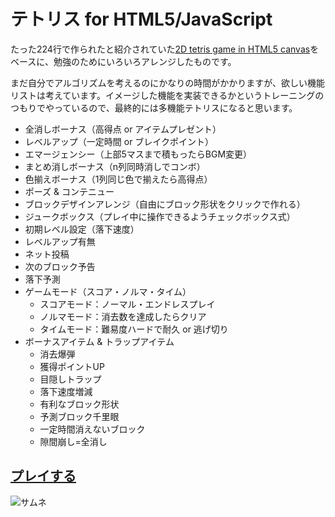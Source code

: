 # テトリス for HTML5/JavaScript

たった224行で作られたと紹介されていた[2D tetris game in HTML5 canvas](https://github.com/dionyziz/canvas-tetris)をベースに、勉強のためにいろいろアレンジしたものです。

まだ自分でアルゴリズムを考えるのにかなりの時間がかかりますが、欲しい機能リストは考えています。イメージした機能を実装できるかというトレーニングのつもりでやっているので、最終的には多機能テトリスになると思います。

- 全消しボーナス（高得点 or アイテムプレゼント）
- レベルアップ（一定時間 or ブレイクポイント）
- エマージェンシー（上部5マスまで積もったらBGM変更）
- まとめ消しボーナス（n列同時消しでコンボ）
- 色揃えボーナス（1列同じ色で揃えたら高得点）
- ポーズ & コンテニュー
- ブロックデザインアレンジ（自由にブロック形状をクリックで作れる）
- ジュークボックス（プレイ中に操作できるようチェックボックス式）
- 初期レベル設定（落下速度）
- レベルアップ有無
- ネット投稿
- 次のブロック予告
- 落下予測
- ゲームモード（スコア・ノルマ・タイム）
	- スコアモード：ノーマル・エンドレスプレイ
	- ノルマモード：消去数を達成したらクリア
	- タイムモード：難易度ハードで耐久 or 逃げ切り
- ボーナスアイテム & トラップアイテム
	- 消去爆弾
	- 獲得ポイントUP
	- 目隠しトラップ
	- 落下速度増減
	- 有利なブロック形状
	- 予測ブロック千里眼
	- 一定時間消えないブロック
	- 隙間崩し=全消し

## [プレイする](https://oekaki-hoho-ron.github.io/Tetris/)

![サムネ](https://oekaki-hoho-ron.github.io/Tetris/thumb.png)
